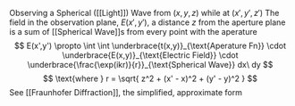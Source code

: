 Observing a Spherical ([[Light]]) Wave from $(x, y, z)$ while at $(x', y', z')$
The field in the observation plane, $E(x',y')$, a distance $z$ from the aperture plane is a sum of [[Spherical Wave]]s from every point with the aperature
$$
E(x',y') \propto \int \int \underbrace{t(x,y)}_{\text{Aperature Fn}} \cdot \underbrace{E(x,y)}_{\text{Electric Field}} \cdot \underbrace{\frac{\exp(ikr)}{r}}_{\text{Spherical Wave}}
dx\ dy
$$
$$
\text{where } r = \sqrt{ z^2 + (x' - x)^2 + (y' - y)^2 }
$$
See [[Fraunhofer Diffraction]], the simplified, approximate form